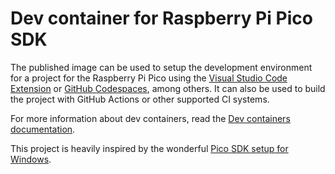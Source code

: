 # Dev container for Raspberry Pi Pico SDK

The published image can be used to setup the development environment for a project for the Raspberry Pi Pico using the [Visual Studio Code Extension][] or [GitHub Codespaces][], among others. It can also be used to build the project with GitHub Actions or other supported CI systems.

For more information about dev containers, read the [Dev containers documentation][].

This project is heavily inspired by the wonderful [Pico SDK setup for Windows][].

[Visual Studio Code Extension]: https://marketplace.visualstudio.com/items?itemName=ms-vscode-remote.remote-containers
[GitHub Codespaces]: https://github.com/features/codespaces
[Dev containers documentation]: https://containers.dev/overview
[Pico SDK setup for Windows]: https://www.raspberrypi.com/news/raspberry-pi-pico-windows-installer/
